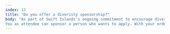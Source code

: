 ```yaml
---
index: 13
title: "Do you offer a diveristy sponsorship?"
body: "As part of Swift Islands's ongoing commitment to encourage diversity in the Swift community, we are pleased to offer diversity sponsorships at Swift Island 2020 to support people interested in attending the conference. All who identify as members of groups underrepresented in tech (Specifically people who program for the Apple ecosystem) are encouraged to apply.<br/><br/>
You as attendee can sponsor a person who wants to apply. With your order you can add a 'Sponsored ticket'. You can order as many as you want."
---
```

